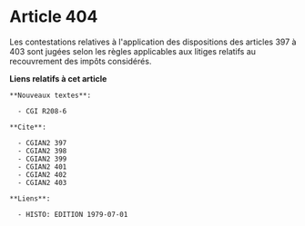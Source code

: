 # Article 404

Les contestations relatives à l'application des dispositions des articles 397 à 403 sont jugées selon les règles applicables
aux litiges relatifs au recouvrement des impôts considérés.

**Liens relatifs à cet article**

	**Nouveaux textes**:

	  - CGI R208-6

	**Cite**:

	  - CGIAN2 397
	  - CGIAN2 398
	  - CGIAN2 399
	  - CGIAN2 401
	  - CGIAN2 402
	  - CGIAN2 403

	**Liens**:

	  - HISTO: EDITION 1979-07-01
